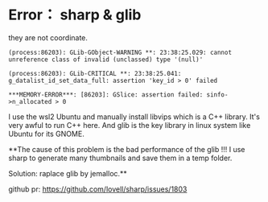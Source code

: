 # Error： sharp & glib
they are not coordinate.

```
(process:86203): GLib-GObject-WARNING **: 23:38:25.029: cannot unreference class of invalid (unclassed) type '(null)'

(process:86203): GLib-CRITICAL **: 23:38:25.041: g_datalist_id_set_data_full: assertion 'key_id > 0' failed

***MEMORY-ERROR***: [86203]: GSlice: assertion failed: sinfo->n_allocated > 0
```
I use the wsl2 Ubuntu and manually install libvips which is a C++ library. 
It's very awful to run C++ here. 
And glib is the key library in linux system like Ubuntu for its GNOME. 

**The cause of this problem is the bad performance of the glib !!!
I use sharp to generate many thumbnails and save them in a temp folder.

Solution: raplace glib by jemalloc.**

github pr: https://github.com/lovell/sharp/issues/1803